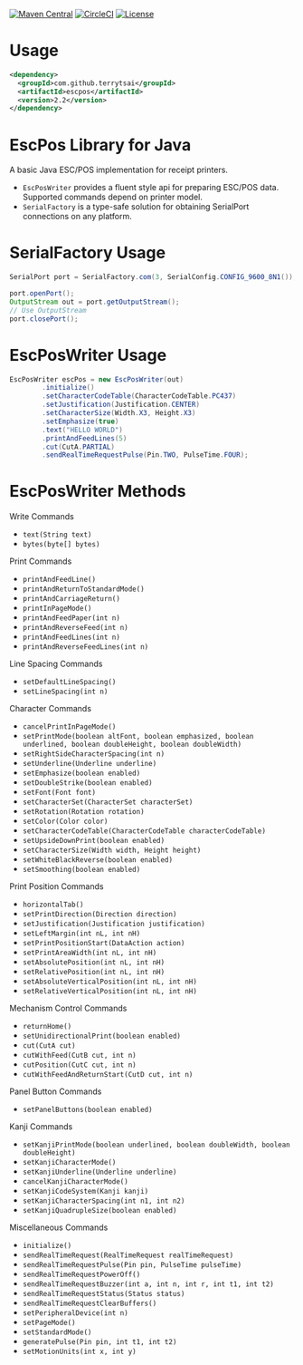[![Maven Central](https://maven-badges.herokuapp.com/maven-central/com.github.terrytsai/escpos/badge.svg)](https://maven-badges.herokuapp.com/maven-central/com.github.terrytsai/escpos)
[![CircleCI](https://circleci.com/gh/TerryTsai/EscPos.svg?style=shield)](https://circleci.com/gh/TerryTsai/EscPos)
[![License](https://img.shields.io/badge/License-MIT-success.svg)](https://opensource.org/licenses/MIT)

Usage
=
```xml
<dependency>
  <groupId>com.github.terrytsai</groupId>
  <artifactId>escpos</artifactId>
  <version>2.2</version>
</dependency>
```

EscPos Library for Java
=
A basic Java ESC/POS implementation for receipt printers.

 - `EscPosWriter` provides a fluent style api for preparing ESC/POS data. Supported commands depend on printer model.
 - `SerialFactory` is a type-safe solution for obtaining SerialPort connections on any platform.

SerialFactory Usage
=
```java
SerialPort port = SerialFactory.com(3, SerialConfig.CONFIG_9600_8N1());

port.openPort();
OutputStream out = port.getOutputStream();
// Use OutputStream
port.closePort();
```

EscPosWriter Usage
=
```java
EscPosWriter escPos = new EscPosWriter(out)
        .initialize()
        .setCharacterCodeTable(CharacterCodeTable.PC437)
        .setJustification(Justification.CENTER)
        .setCharacterSize(Width.X3, Height.X3)
        .setEmphasize(true)
        .text("HELLO WORLD")
        .printAndFeedLines(5)
        .cut(CutA.PARTIAL)
        .sendRealTimeRequestPulse(Pin.TWO, PulseTime.FOUR);
```

EscPosWriter Methods
=

Write Commands
* `text(String text)`
* `bytes(byte[] bytes)`

Print Commands
* `printAndFeedLine()`
* `printAndReturnToStandardMode()`
* `printAndCarriageReturn()`
* `printInPageMode()`
* `printAndFeedPaper(int n)`
* `printAndReverseFeed(int n)`
* `printAndFeedLines(int n)`
* `printAndReverseFeedLines(int n)`

Line Spacing Commands
* `setDefaultLineSpacing()`
* `setLineSpacing(int n)`

Character Commands
* `cancelPrintInPageMode()`
* `setPrintMode(boolean altFont, boolean emphasized, boolean underlined, boolean doubleHeight, boolean doubleWidth)`
* `setRightSideCharacterSpacing(int n)`
* `setUnderline(Underline underline)`
* `setEmphasize(boolean enabled)`
* `setDoubleStrike(boolean enabled)`
* `setFont(Font font)`
* `setCharacterSet(CharacterSet characterSet)`
* `setRotation(Rotation rotation)`
* `setColor(Color color)`
* `setCharacterCodeTable(CharacterCodeTable characterCodeTable)`
* `setUpsideDownPrint(boolean enabled)`
* `setCharacterSize(Width width, Height height)`
* `setWhiteBlackReverse(boolean enabled)`
* `setSmoothing(boolean enabled)`

Print Position Commands
* `horizontalTab()`
* `setPrintDirection(Direction direction)`
* `setJustification(Justification justification)`
* `setLeftMargin(int nL, int nH)`
* `setPrintPositionStart(DataAction action)`
* `setPrintAreaWidth(int nL, int nH)`
* `setAbsolutePosition(int nL, int nH)`
* `setRelativePosition(int nL, int nH)`
* `setAbsoluteVerticalPosition(int nL, int nH)`
* `setRelativeVerticalPosition(int nL, int nH)`

Mechanism Control Commands
* `returnHome()`
* `setUnidirectionalPrint(boolean enabled)`
* `cut(CutA cut)`
* `cutWithFeed(CutB cut, int n)`
* `cutPosition(CutC cut, int n)`
* `cutWithFeedAndReturnStart(CutD cut, int n)`

Panel Button Commands
* `setPanelButtons(boolean enabled)`

Kanji Commands
* `setKanjiPrintMode(boolean underlined, boolean doubleWidth, boolean doubleHeight)`
* `setKanjiCharacterMode()`
* `setKanjiUnderline(Underline underline)`
* `cancelKanjiCharacterMode()`
* `setKanjiCodeSystem(Kanji kanji)`
* `setKanjiCharacterSpacing(int n1, int n2)`
* `setKanjiQuadrupleSize(boolean enabled)`

Miscellaneous Commands
* `initialize()`
* `sendRealTimeRequest(RealTimeRequest realTimeRequest)`
* `sendRealTimeRequestPulse(Pin pin, PulseTime pulseTime)`
* `sendRealTimeRequestPowerOff()`
* `sendRealTimeRequestBuzzer(int a, int n, int r, int t1, int t2)`
* `sendRealTimeRequestStatus(Status status)`
* `sendRealTimeRequestClearBuffers()`
* `setPeripheralDevice(int n)`
* `setPageMode()`
* `setStandardMode()`
* `generatePulse(Pin pin, int t1, int t2)`
* `setMotionUnits(int x, int y)`
